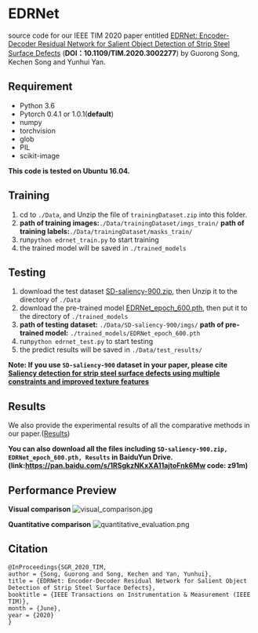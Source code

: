 # EDRNet

source code for our IEEE TIM 2020 paper entitled [EDRNet: Encoder-Decoder Residual Network for Salient Object Detection of Strip Steel Surface Defects](https://ieeexplore.ieee.org/document/9116810) (**DOI：10.1109/TIM.2020.3002277**) by Guorong Song, Kechen Song and Yunhui Yan.

## Requirement

- Python 3.6
- Pytorch 0.4.1 or 1.0.1(**default**)
- numpy
- torchvision
- glob
- PIL
- scikit-image

**This code is tested on Ubuntu 16.04.** 

## Training

1. cd to `./Data`, and Unzip the file of `trainingDataset.zip` into this folder.
2. **path of training images:**`./Data/trainingDataset/imgs_train/` **path of training labels:**`./Data/trainingDataset/masks_train/`
3. run`python edrnet_train.py` to start training
4. the trained model will be saved in `./trained_models`

## Testing

1. download the test dataset [SD-saliency-900.zip](https://drive.google.com/file/d/1yQdfow1-WvDilQTZ1zj1EbbErN1DksVF/view?usp=sharing), then Unzip it to the directory of `./Data`
2. download the pre-trained model [EDRNet_epoch_600.pth](https://drive.google.com/file/d/1FJe9j-F7r3kdlEJgBC-Izi37ANytwLF-/view?usp=sharing), then put it to the directory of `./trained_models`
3. **path of testing dataset:** `./Data/SD-saliency-900/imgs/` **path of pre-trained model:** `./trained_models/EDRNet_epoch_600.pth`
4. run`python edrnet_test.py` to start testing  
5. the predict results will be saved in `./Data/test_results/`


**Note: If you use `SD-saliency-900` dataset in your paper, please cite [Saliency detection for strip steel surface defects using multiple constraints and improved texture features](https://www.sciencedirect.com/science/article/abs/pii/S0143816619317361)**

## Results

We also provide the experimental results of all the comparative methods in our paper.([Results](https://drive.google.com/file/d/1XAFLIPbgJQpX2QiL2JZtnoK0QY2ARWTn/view?usp=sharing))

**You can also download all the files including `SD-saliency-900.zip, EDRNet_epoch_600.pth, Results` in BaiduYun Drive.(link:https://pan.baidu.com/s/1RSgkzNKxXA11ajtoFnk6Mw     code: z91m)**

## Performance Preview

**Visual comparison**
![visual_comparison.jpg](https://storage.live.com/items/72AB557781850244!8964?authkey=AFAbVUdk1jyWqZA)

**Quantitative comparison**
![quantitative_evaluation.png](https://storage.live.com/items/72AB557781850244!8966?authkey=AFAbVUdk1jyWqZA)

## Citation

```
@InProceedings{SGR_2020_TIM,
author = {Song, Guorong and Song, Kechen and Yan, Yunhui},
title = {EDRNet: Encoder-Decoder Residual Network for Salient Object Detection of Strip Steel Surface Defects},
booktitle = {IEEE Transactions on Instrumentation & Measurement (IEEE TIM)},
month = {June},
year = {2020}
}
```

